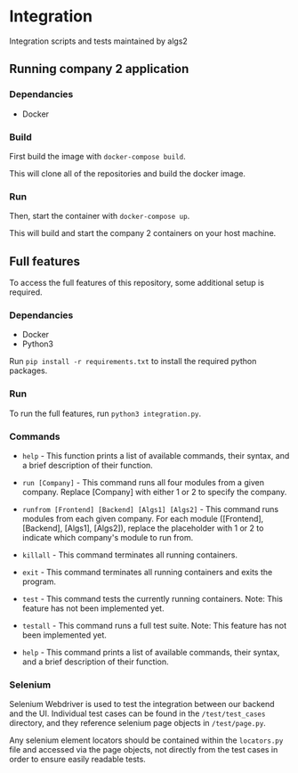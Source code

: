 # Integration
Integration scripts and tests maintained by algs2

## Running company 2 application

### Dependancies

- Docker

### Build

First build the image with `docker-compose build`.

This will clone all of the repositories and build the docker image.

### Run

Then, start the container with `docker-compose up`.

This will build and start the company 2 containers on your host machine.

## Full features

To access the full features of this repository, some additional setup is required.

### Dependancies

- Docker
- Python3

Run `pip install -r requirements.txt` to install the required python packages.

### Run

To run the full features, run `python3 integration.py`.

### Commands

- `help` - This function prints a list of available commands, their syntax, and a brief description of their function.

- `run [Company]` - This command runs all four modules from a given company. Replace [Company] with either 1 or 2 to specify the company.

- `runfrom [Frontend] [Backend] [Algs1] [Algs2]` - This command runs modules from each given company. For each module ([Frontend], [Backend], [Algs1], [Algs2]), replace the placeholder with 1 or 2 to indicate which company's module to run from.

- `killall` - This command terminates all running containers.

- `exit` - This command terminates all running containers and exits the program.

- `test` - This command tests the currently running containers. Note: This feature has not been implemented yet.

- `testall` - This command runs a full test suite. Note: This feature has not been implemented yet.

- `help` - This command prints a list of available commands, their syntax, and a brief description of their function.

### Selenium
Selenium Webdriver is used to test the integration between our backend and the UI. Individual test cases can be found in the `/test/test_cases` directory, and they reference selenium page objects in `/test/page.py`.

Any selenium element locators should be contained within the `locators.py` file and accessed via the page objects, not directly from the test cases in order to ensure easily readable tests.

